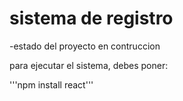<h1> sistema de registro</h1>

-estado del proyecto en contruccion

para ejecutar el sistema, debes poner:

'''npm install react'''
